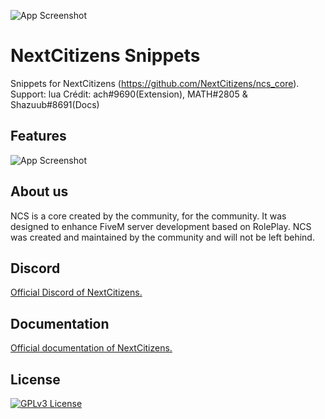 ![App Screenshot](https://cdn.discordapp.com/attachments/862693343358877727/979757385520381984/Nouveau_projet_17.png)

# NextCitizens Snippets

Snippets for NextCitizens (https://github.com/NextCitizens/ncs_core). Support: lua
Crédit: ach#9690(Extension), MATH#2805 & Shazuub#8691(Docs)

## Features

![App Screenshot](https://cdn.discordapp.com/attachments/929070459104952400/979789433672966154/unknown_2022.05.27-18.51.gif)

## About us

NCS is a core created by the community, for the community. It was designed to enhance FiveM server development based on RolePlay. NCS was created and maintained by the community and will not be left behind.

## Discord

[Official Discord of NextCitizens.](https://discord.gg/T8u4JsserD)

## Documentation

[Official documentation of NextCitizens.](https://nextcitizens.net)


## License

[![GPLv3 License](https://img.shields.io/badge/License-GPL%20v3-yellow.svg)](https://github.com/ach-git/NextCitizens-Snippets/blob/main/LICENSE)